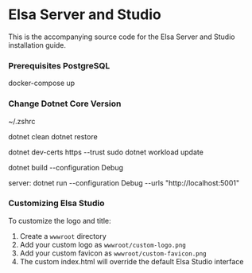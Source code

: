 # Elsa Server and Studio

This is the accompanying source code for the Elsa Server and Studio installation guide.



### Prerequisites PostgreSQL
docker-compose up


### Change Dotnet Core Version
~/.zshrc


dotnet clean
dotnet restore

dotnet dev-certs https --trust
sudo dotnet workload update

dotnet build --configuration Debug

server:
   dotnet run --configuration Debug --urls "http://localhost:5001"


### Customizing Elsa Studio
To customize the logo and title:
1. Create a `wwwroot` directory
2. Add your custom logo as `wwwroot/custom-logo.png`
3. Add your custom favicon as `wwwroot/custom-favicon.png`
4. The custom index.html will override the default Elsa Studio interface
